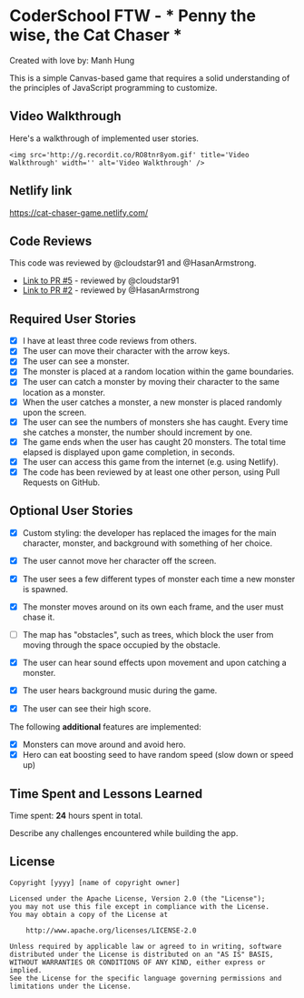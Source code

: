 # CoderSchool FTW - * Penny the wise, the Cat Chaser *

Created with love by: Manh Hung
  
This is a simple Canvas-based game that requires a solid understanding of the principles of JavaScript programming to customize. 

## Video Walkthrough

Here's a walkthrough of implemented user stories.

```
<img src='http://g.recordit.co/RO8tnr8yom.gif' title='Video Walkthrough' width='' alt='Video Walkthrough' />
```

## Netlify link

https://cat-chaser-game.netlify.com/

## Code Reviews

This code was reviewed by @cloudstar91 and @HasanArmstrong. 

* [Link to PR #5](https://github.com/etudeofmemories8698/canvas_game_starter/commit/52943050f2a7dc97eea025a3bf60346267318bf5) - reviewed by @cloudstar91
* [Link to PR #2](https://github.com/etudeofmemories8698/canvas_game_starter/commit/d6e3a5197efe498675991c1adaa490c23e7d1659) - reviewed by @HasanArmstrong   


## Required User Stories
- [x] I have at least three code reviews from others.
- [x] The user can move their character with the arrow keys. 
- [x] The user can see a monster.
- [x] The monster is placed at a random location within the game boundaries.
- [x] The user can catch a monster by moving their character to the same location as a monster.
- [x] When the user catches a monster, a new monster is placed randomly upon the screen.
- [x] The user can see the numbers of monsters she has caught. Every time she catches a monster, the number should increment by one. 
- [x] The game ends when the user has caught 20 monsters. The total time elapsed is displayed upon game completion, in seconds.
- [x] The user can access this game from the internet (e.g. using Netlify).
- [x] The code has been reviewed by at least one other person, using Pull Requests on GitHub.

## Optional User Stories

- [x] Custom styling: the developer has replaced the images for the main character, monster, and background with something of her choice.  
- [x] The user cannot move her character off the screen. 
- [x] The user sees a few different types of monster each time a new monster is spawned. 
- [x] The monster moves around on its own each frame, and the user must chase it. 
- [ ] The map has "obstacles", such as trees, which block the user from moving through the space occupied by the obstacle. 
- [x] The user can hear sound effects upon movement and upon catching a monster. 
- [x] The user hears background music during the game. 
- [x] The user can see their high score. 


The following **additional** features are implemented:

* [x] Monsters can move around and avoid hero.
* [x] Hero can eat boosting seed to have random speed (slow down or speed up)

## Time Spent and Lessons Learned

Time spent: **24** hours spent in total.

Describe any challenges encountered while building the app.

## License

    Copyright [yyyy] [name of copyright owner]

    Licensed under the Apache License, Version 2.0 (the "License");
    you may not use this file except in compliance with the License.
    You may obtain a copy of the License at

        http://www.apache.org/licenses/LICENSE-2.0

    Unless required by applicable law or agreed to in writing, software
    distributed under the License is distributed on an "AS IS" BASIS,
    WITHOUT WARRANTIES OR CONDITIONS OF ANY KIND, either express or implied.
    See the License for the specific language governing permissions and
    limitations under the License.
